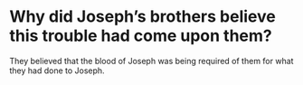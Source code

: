 # Why did Joseph’s brothers believe this trouble had come upon them?

They believed that the blood of Joseph was being required of them for what they had done to Joseph.
